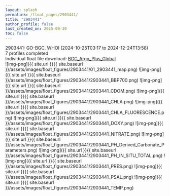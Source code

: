 ```yaml
---
layout: splash
permalink: /float_pages/2903441/
title: "2903441"
author_profile: false
last_created_on: 2025-09-30
toc: false
---
```

 
2903441: GO-BGC, WHOI (2024-10-25T03:17 to 2024-12-24T13:58)\
7 profiles completed\
Individual float file download: [BGC_Argo_Plus_Global](https://ftp.soest.hawaii.edu/bgc_argo_plus/Individual_Floats/outliers_removed/2903441_Sprof_processed.nc)\
![img-png]({{ site.url }}{{ site.baseurl }}/assets/images/float_figures/2903441/01_2903441_map.png)
![img-png]({{ site.url }}{{ site.baseurl }}/assets/images/float_figures/2903441/2903441_BBP700.png)
![img-png]({{ site.url }}{{ site.baseurl }}/assets/images/float_figures/2903441/2903441_CDOM.png)
![img-png]({{ site.url }}{{ site.baseurl }}/assets/images/float_figures/2903441/2903441_CHLA.png)
![img-png]({{ site.url }}{{ site.baseurl }}/assets/images/float_figures/2903441/2903441_CHLA_FLUORESCENCE.png)
![img-png]({{ site.url }}{{ site.baseurl }}/assets/images/float_figures/2903441/2903441_DOXY.png)
![img-png]({{ site.url }}{{ site.baseurl }}/assets/images/float_figures/2903441/2903441_NITRATE.png)
![img-png]({{ site.url }}{{ site.baseurl }}/assets/images/float_figures/2903441/2903441_PH_Derived_Carbonate_Parameters.png)
![img-png]({{ site.url }}{{ site.baseurl }}/assets/images/float_figures/2903441/2903441_PH_IN_SITU_TOTAL.png)
![img-png]({{ site.url }}{{ site.baseurl }}/assets/images/float_figures/2903441/2903441_PRES.png)
![img-png]({{ site.url }}{{ site.baseurl }}/assets/images/float_figures/2903441/2903441_PSAL.png)
![img-png]({{ site.url }}{{ site.baseurl }}/assets/images/float_figures/2903441/2903441_TEMP.png)
